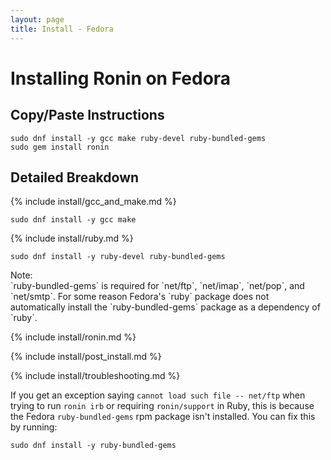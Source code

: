 ```yaml
---
layout: page
title: Install - Fedora
---
```


# Installing Ronin on Fedora

## Copy/Paste Instructions

```shell
sudo dnf install -y gcc make ruby-devel ruby-bundled-gems
sudo gem install ronin
```

## Detailed Breakdown

{% include install/gcc_and_make.md %}

```shell
sudo dnf install -y gcc make
```

{% include install/ruby.md %}

```shell
sudo dnf install -y ruby-devel ruby-bundled-gems
```

<article class="message is-dark">
  <div class="message-header">Note:</div>
  <div class="message-body" markdown="1">
`ruby-bundled-gems` is required for `net/ftp`, `net/imap`, `net/pop`, and
`net/smtp`. For some reason Fedora's `ruby` package does not automatically
install the `ruby-bundled-gems` package as a dependency of `ruby`.
  </div>
</article>

{% include install/ronin.md %}

{% include install/post_install.md %}

{% include install/troubleshooting.md %}

If you get an exception saying `cannot load such file -- net/ftp` when trying to
run `ronin irb` or requiring `ronin/support` in Ruby, this is because the
Fedora `ruby-bundled-gems` rpm package isn't installed. You can fix this by
running:

```shell
sudo dnf install -y ruby-bundled-gems
```
